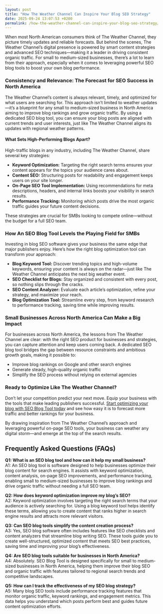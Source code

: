 ```yaml
---
layout: post
title: "How The Weather Channel Can Inspire Your Blog SEO Strategy"
date: 2025-09-24 13:07:53 +0200
permalink: /how-the-weather-channel-can-inspire-your-blog-seo-strategy/
---
```

When most North American consumers think of The Weather Channel, they picture timely updates and reliable forecasts. But behind the scenes, The Weather Channel’s digital presence is powered by smart content strategies and advanced SEO techniques—making it a leader in driving consistent organic traffic. For small to medium-sized businesses, there’s a lot to learn from their approach, especially when it comes to leveraging powerful SEO blog tools to boost your own blog performance.

### Consistency and Relevance: The Forecast for SEO Success in North America

The Weather Channel’s content is always relevant, timely, and optimized for what users are searching for. This approach isn’t limited to weather updates—it’s a blueprint for any small to medium-sized business in North America aiming to improve blog rankings and grow organic traffic. By using a dedicated SEO blog tool, you can ensure your blog posts are aligned with current trends and user interests, just like The Weather Channel aligns its updates with regional weather patterns.

#### What Sets High-Performing Blogs Apart?

High-traffic blogs in any industry, including The Weather Channel, share several key strategies:

- **Keyword Optimization:** Targeting the right search terms ensures your content appears for the topics your audience cares about.
- **Content SEO:** Structuring posts for readability and engagement keeps users on your site longer.
- **On-Page SEO Tool Implementation:** Using recommendations for meta descriptions, headers, and internal links boosts your visibility in search results.
- **Performance Tracking:** Monitoring which posts drive the most organic traffic guides your future content decisions.

These strategies are crucial for SMBs looking to compete online—without the budget for a full SEO team.

### How An SEO Blog Tool Levels the Playing Field for SMBs

Investing in blog SEO software gives your business the same edge that major publishers enjoy. Here’s how the right blog optimization tool can transform your approach:

- **Blog Keyword Tool:** Discover trending topics and high-volume keywords, ensuring your content is always on the radar—just like The Weather Channel anticipates the next big weather event.
- **SEO Checklist for Blogs:** Stay organized and consistent with every post, so nothing slips through the cracks.
- **SEO Content Analyzer:** Evaluate each article’s optimization, refine your strategy, and maximize your reach.
- **Blog Optimization Tool:** Streamline every step, from keyword research to performance tracking, saving time while improving results.

### Small Businesses Across North America Can Make a Big Impact

For businesses across North America, the lessons from The Weather Channel are clear: with the right SEO product for businesses and strategies, you can capture attention and keep users coming back. A dedicated SEO blog tool bridges the gap between resource constraints and ambitious growth goals, making it possible to:

- Improve blog rankings on Google and other search engines
- Generate steady, high-quality organic traffic
- Simplify the SEO process without relying on external agencies

### Ready to Optimize Like The Weather Channel?

Don’t let your competition predict your next move. Equip your business with the tools that make leading publishers successful. [Start optimizing your blog with SEO Blog Tool today](https://seoblogtool.com/) and see how easy it is to forecast more traffic and better rankings for your business.

By drawing inspiration from The Weather Channel’s approach and leveraging powerful on-page SEO tools, your business can weather any digital storm—and emerge at the top of the search results.

## Frequently Asked Questions (FAQs)

**Q1: What is an SEO blog tool and how can it help my small business?**  
A1: An SEO blog tool is software designed to help businesses optimize their blog content for search engines. It assists with keyword optimization, content analysis, on-page SEO improvements, and performance tracking, enabling small to medium-sized businesses to improve blog rankings and drive organic traffic without needing a full SEO team.

**Q2: How does keyword optimization improve my blog’s SEO?**  
A2: Keyword optimization involves targeting the right search terms that your audience is actively searching for. Using a blog keyword tool helps identify these terms, allowing you to create content that ranks higher in search engine results and attracts more relevant visitors.

**Q3: Can SEO blog tools simplify the content creation process?**  
A3: Yes, SEO blog software often includes features like SEO checklists and content analyzers that streamline blog writing SEO. These tools guide you to create well-structured, optimized content that meets SEO best practices, saving time and improving your blog’s effectiveness.

**Q4: Are SEO blog tools suitable for businesses in North America?**  
A4: Absolutely. SEO Blog Tool is designed specifically for small to medium-sized businesses in North America, helping them improve their blog SEO and organic traffic with features tailored to regional search trends and competitive landscapes.

**Q5: How can I track the effectiveness of my SEO blog strategy?**  
A5: Many blog SEO tools include performance tracking features that monitor organic traffic, keyword rankings, and engagement metrics. This data helps you understand which posts perform best and guides future content optimization efforts.

<script type="application/ld+json">
{
  "@context": "https://schema.org",
  "@type": "BlogPosting",
  "headline": "How The Weather Channel Can Inspire Your Blog SEO Strategy",
  "description": "Learn how The Weather Channel's advanced SEO techniques and content strategies can inspire small to medium-sized businesses to improve their blog SEO using powerful SEO blog tools.",
  "author": {
    "@type": "Person",
    "name": "SEO Blog Tool"
  },
  "publisher": {
    "@type": "Person",
    "name": "SEO Blog Tool"
  },
  "mainEntityOfPage": {
    "@type": "WebPage",
    "@id": "https://seoblogtool.com/blog/weather-channel-seo-strategy"
  },
  "datePublished": "2024-06-01",
  "dateModified": "2024-06-01"
}
</script>

<script type="application/ld+json">
{
  "@context": "https://schema.org",
  "@type": "FAQPage",
  "mainEntity": [
    {
      "@type": "Question",
      "name": "What is an SEO blog tool and how can it help my small business?",
      "acceptedAnswer": {
        "@type": "Answer",
        "text": "An SEO blog tool is software designed to help businesses optimize their blog content for search engines. It assists with keyword optimization, content analysis, on-page SEO improvements, and performance tracking, enabling small to medium-sized businesses to improve blog rankings and drive organic traffic without needing a full SEO team."
      }
    },
    {
      "@type": "Question",
      "name": "How does keyword optimization improve my blog’s SEO?",
      "acceptedAnswer": {
        "@type": "Answer",
        "text": "Keyword optimization involves targeting the right search terms that your audience is actively searching for. Using a blog keyword tool helps identify these terms, allowing you to create content that ranks higher in search engine results and attracts more relevant visitors."
      }
    },
    {
      "@type": "Question",
      "name": "Can SEO blog tools simplify the content creation process?",
      "acceptedAnswer": {
        "@type": "Answer",
        "text": "Yes, SEO blog software often includes features like SEO checklists and content analyzers that streamline blog writing SEO. These tools guide you to create well-structured, optimized content that meets SEO best practices, saving time and improving your blog’s effectiveness."
      }
    },
    {
      "@type": "Question",
      "name": "Are SEO blog tools suitable for businesses in North America?",
      "acceptedAnswer": {
        "@type": "Answer",
        "text": "Absolutely. SEO Blog Tool is designed specifically for small to medium-sized businesses in North America, helping them improve their blog SEO and organic traffic with features tailored to regional search trends and competitive landscapes."
      }
    },
    {
      "@type": "Question",
      "name": "How can I track the effectiveness of my SEO blog strategy?",
      "acceptedAnswer": {
        "@type": "Answer",
        "text": "Many blog SEO tools include performance tracking features that monitor organic traffic, keyword rankings, and engagement metrics. This data helps you understand which posts perform best and guides future content optimization efforts."
      }
    }
  ]
}
</script>